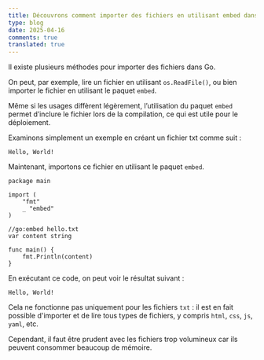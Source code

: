 ```yaml
---
title: Découvrons comment importer des fichiers en utilisant embed dans Go
type: blog
date: 2025-04-16
comments: true
translated: true
---
```


Il existe plusieurs méthodes pour importer des fichiers dans Go.

On peut, par exemple, lire un fichier en utilisant `os.ReadFile()`, ou bien importer le fichier en utilisant le paquet `embed`.

Même si les usages diffèrent légèrement, l’utilisation du paquet `embed` permet d’inclure le fichier lors de la compilation, ce qui est utile pour le déploiement.

Examinons simplement un exemple en créant un fichier txt comme suit :

```txt{filename="hello.txt"}
Hello, World!
```

Maintenant, importons ce fichier en utilisant le paquet `embed`.

```go{filename="main.go"}
package main

import (
    "fmt"
    _ "embed"
)

//go:embed hello.txt
var content string

func main() {
    fmt.Println(content)
}
```

En exécutant ce code, on peut voir le résultat suivant :

```shell
Hello, World!
```

Cela ne fonctionne pas uniquement pour les fichiers `txt` : il est en fait possible d'importer et de lire tous types de fichiers, y compris `html`, `css`, `js`, `yaml`, etc.

Cependant, il faut être prudent avec les fichiers trop volumineux car ils peuvent consommer beaucoup de mémoire.